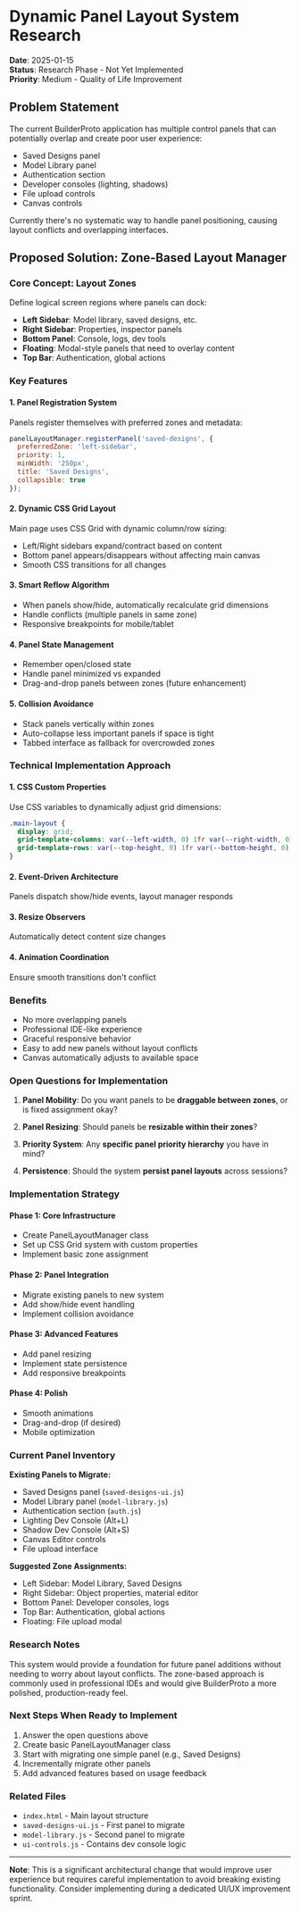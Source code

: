 # Dynamic Panel Layout System Research

**Date**: 2025-01-15  
**Status**: Research Phase - Not Yet Implemented  
**Priority**: Medium - Quality of Life Improvement  

## Problem Statement

The current BuilderProto application has multiple control panels that can potentially overlap and create poor user experience:
- Saved Designs panel
- Model Library panel  
- Authentication section
- Developer consoles (lighting, shadows)
- File upload controls
- Canvas controls

Currently there's no systematic way to handle panel positioning, causing layout conflicts and overlapping interfaces.

## Proposed Solution: Zone-Based Layout Manager

### Core Concept: Layout Zones
Define logical screen regions where panels can dock:
- **Left Sidebar**: Model library, saved designs, etc.
- **Right Sidebar**: Properties, inspector panels
- **Bottom Panel**: Console, logs, dev tools
- **Floating**: Modal-style panels that need to overlay content
- **Top Bar**: Authentication, global actions

### Key Features

#### 1. Panel Registration System
Panels register themselves with preferred zones and metadata:
```javascript
panelLayoutManager.registerPanel('saved-designs', {
  preferredZone: 'left-sidebar',
  priority: 1,
  minWidth: '250px',
  title: 'Saved Designs',
  collapsible: true
});
```

#### 2. Dynamic CSS Grid Layout
Main page uses CSS Grid with dynamic column/row sizing:
- Left/Right sidebars expand/contract based on content
- Bottom panel appears/disappears without affecting main canvas
- Smooth CSS transitions for all changes

#### 3. Smart Reflow Algorithm
- When panels show/hide, automatically recalculate grid dimensions
- Handle conflicts (multiple panels in same zone)
- Responsive breakpoints for mobile/tablet

#### 4. Panel State Management
- Remember open/closed state
- Handle panel minimized vs expanded
- Drag-and-drop panels between zones (future enhancement)

#### 5. Collision Avoidance
- Stack panels vertically within zones
- Auto-collapse less important panels if space is tight
- Tabbed interface as fallback for overcrowded zones

### Technical Implementation Approach

#### 1. CSS Custom Properties
Use CSS variables to dynamically adjust grid dimensions:
```css
.main-layout {
  display: grid;
  grid-template-columns: var(--left-width, 0) 1fr var(--right-width, 0);
  grid-template-rows: var(--top-height, 0) 1fr var(--bottom-height, 0);
}
```

#### 2. Event-Driven Architecture
Panels dispatch show/hide events, layout manager responds

#### 3. Resize Observers
Automatically detect content size changes

#### 4. Animation Coordination
Ensure smooth transitions don't conflict

### Benefits
- No more overlapping panels
- Professional IDE-like experience  
- Graceful responsive behavior
- Easy to add new panels without layout conflicts
- Canvas automatically adjusts to available space

### Open Questions for Implementation

1. **Panel Mobility**: Do you want panels to be **draggable between zones**, or is fixed assignment okay?

2. **Panel Resizing**: Should panels be **resizable within their zones**?

3. **Priority System**: Any **specific panel priority hierarchy** you have in mind?

4. **Persistence**: Should the system **persist panel layouts** across sessions?

### Implementation Strategy

#### Phase 1: Core Infrastructure
- Create PanelLayoutManager class
- Set up CSS Grid system with custom properties
- Implement basic zone assignment

#### Phase 2: Panel Integration  
- Migrate existing panels to new system
- Add show/hide event handling
- Implement collision avoidance

#### Phase 3: Advanced Features
- Add panel resizing
- Implement state persistence
- Add responsive breakpoints

#### Phase 4: Polish
- Smooth animations
- Drag-and-drop (if desired)
- Mobile optimization

### Current Panel Inventory

**Existing Panels to Migrate:**
- Saved Designs panel (`saved-designs-ui.js`)
- Model Library panel (`model-library.js`)
- Authentication section (`auth.js`)
- Lighting Dev Console (Alt+L)
- Shadow Dev Console (Alt+S)
- Canvas Editor controls
- File upload interface

**Suggested Zone Assignments:**
- Left Sidebar: Model Library, Saved Designs
- Right Sidebar: Object properties, material editor
- Bottom Panel: Developer consoles, logs
- Top Bar: Authentication, global actions
- Floating: File upload modal

### Research Notes

This system would provide a foundation for future panel additions without needing to worry about layout conflicts. The zone-based approach is commonly used in professional IDEs and would give BuilderProto a more polished, production-ready feel.

### Next Steps When Ready to Implement

1. Answer the open questions above
2. Create basic PanelLayoutManager class
3. Start with migrating one simple panel (e.g., Saved Designs)
4. Incrementally migrate other panels
5. Add advanced features based on usage feedback

### Related Files
- `index.html` - Main layout structure
- `saved-designs-ui.js` - First panel to migrate
- `model-library.js` - Second panel to migrate
- `ui-controls.js` - Contains dev console logic

---

**Note**: This is a significant architectural change that would improve user experience but requires careful implementation to avoid breaking existing functionality. Consider implementing during a dedicated UI/UX improvement sprint.